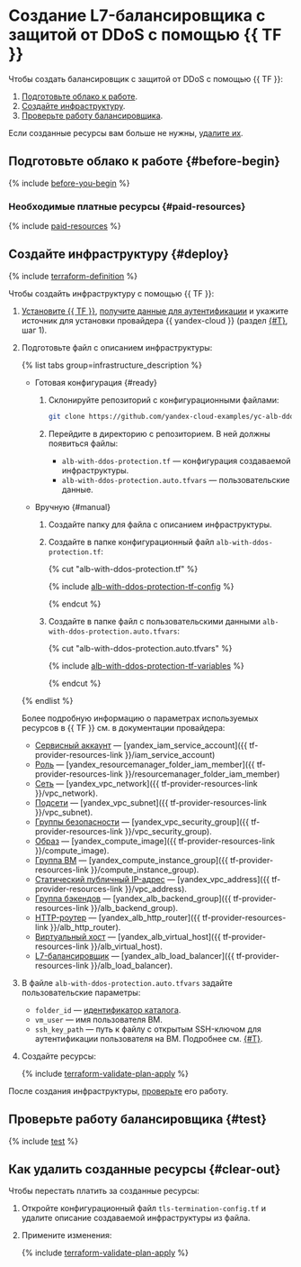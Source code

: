# Создание L7-балансировщика с защитой от DDoS с помощью {{ TF }}


Чтобы создать балансировщик с защитой от DDoS c помощью {{ TF }}:

1. [Подготовьте облако к работе](#before-begin).
1. [Создайте инфраструктуру](#deploy).
1. [Проверьте работу балансировщика](#test).

Если созданные ресурсы вам больше не нужны, [удалите их](#clear-out).


## Подготовьте облако к работе {#before-begin}

{% include [before-you-begin](../../_tutorials/_tutorials_includes/before-you-begin.md) %}


### Необходимые платные ресурсы {#paid-resources}

{% include [paid-resources](../_tutorials_includes/alb-with-ddos-protection/paid-resources.md) %}


## Создайте инфраструктуру {#deploy}

{% include [terraform-definition](../_tutorials_includes/terraform-definition.md) %}

Чтобы создайть инфраструктуру с помощью {{ TF }}:

1. [Установите {{ TF }}](../../tutorials/infrastructure-management/terraform-quickstart.md#install-terraform), [получите данные для аутентификации](../../tutorials/infrastructure-management/terraform-quickstart.md#get-credentials) и укажите источник для установки провайдера {{ yandex-cloud }} (раздел [{#T}](../../tutorials/infrastructure-management/terraform-quickstart.md#configure-provider), шаг 1).
1. Подготовьте файл с описанием инфраструктуры:

   {% list tabs group=infrastructure_description %}

   - Готовая конфигурация {#ready}

     1. Склонируйте репозиторий с конфигурационными файлами:

        ```bash
        git clone https://github.com/yandex-cloud-examples/yc-alb-ddos-protection.git
        ```

     1. Перейдите в директорию с репозиторием. В ней должны появиться файлы:
        * `alb-with-ddos-protection.tf` — конфигурация создаваемой инфраструктуры.
        * `alb-with-ddos-protection.auto.tfvars` — пользовательские данные.

   - Вручную {#manual}

     1. Создайте папку для файла с описанием инфраструктуры.
     1. Создайте в папке конфигурационный файл `alb-with-ddos-protection.tf`:

        {% cut "alb-with-ddos-protection.tf" %}

        {% include [alb-with-ddos-protection-tf-config](../../_includes/web/alb-with-ddos-protection-tf-config.md) %}

        {% endcut %}

     1. Создайте в папке файл с пользовательскими данными `alb-with-ddos-protection.auto.tfvars`:

        {% cut "alb-with-ddos-protection.auto.tfvars" %}

        {% include [alb-with-ddos-protection-tf-variables](../../_includes/web/alb-with-ddos-protection-tf-variables.md) %}

        {% endcut %}

   {% endlist %}

   Более подробную информацию о параметрах используемых ресурсов в {{ TF }} см. в документации провайдера:

   * [Сервисный аккаунт](../../iam/concepts/users/service-accounts.md) — [yandex_iam_service_account]({{ tf-provider-resources-link }}/iam_service_account)
   * [Роль](../../iam/concepts/access-control/roles.md) — [yandex_resourcemanager_folder_iam_member]({{ tf-provider-resources-link }}/resourcemanager_folder_iam_member)
   * [Сеть](../../vpc/concepts/network.md#network) — [yandex_vpc_network]({{ tf-provider-resources-link }}/vpc_network).
   * [Подсети](../../vpc/concepts/network.md#subnet) — [yandex_vpc_subnet]({{ tf-provider-resources-link }}/vpc_subnet).
   * [Группы безопасности](../../vpc/concepts/security-groups.md) — [yandex_vpc_security_group]({{ tf-provider-resources-link }}/vpc_security_group).
   * [Образ](../../compute/concepts/image.md) — [yandex_compute_image]({{ tf-provider-resources-link }}/compute_image).
   * [Группа ВМ](../../compute/concepts/instance-groups/index.md) — [yandex_compute_instance_group]({{ tf-provider-resources-link }}/compute_instance_group).
   * [Статический публичный IP-адрес](../../vpc/concepts/address.md#public-addresses) — [yandex_vpc_address]({{ tf-provider-resources-link }}/vpc_address).
   * [Группа бэкендов](../../application-load-balancer/concepts/backend-group.md) — [yandex_alb_backend_group]({{ tf-provider-resources-link }}/alb_backend_group).
   * [HTTP-роутер](../../application-load-balancer/concepts/http-router.md) — [yandex_alb_http_router]({{ tf-provider-resources-link }}/alb_http_router).
   * [Виртуальный хост](../../application-load-balancer/concepts/http-router.md#virtual-host) — [yandex_alb_virtual_host]({{ tf-provider-resources-link }}/alb_virtual_host).
   * [L7-балансировщик](../../application-load-balancer/concepts/application-load-balancer.md) — [yandex_alb_load_balancer]({{ tf-provider-resources-link }}/alb_load_balancer).

1. В файле `alb-with-ddos-protection.auto.tfvars` задайте пользовательские параметры:

    * `folder_id` — [идентификатор каталога](../../resource-manager/operations/folder/get-id.md).
    * `vm_user` — имя пользователя ВМ.
    * `ssh_key_path` — путь к файлу с открытым SSH-ключом для аутентификации пользователя на ВМ. Подробнее см. [{#T}](../../compute/operations/vm-connect/ssh.md#creating-ssh-keys).

1. Создайте ресурсы:

   {% include [terraform-validate-plan-apply](../_tutorials_includes/terraform-validate-plan-apply.md) %}

После создания инфраструктуры, [проверьте](#test) его работу.

## Проверьте работу балансировщика {#test}

{% include [test](../_tutorials_includes/alb-with-ddos-protection/test.md) %}


## Как удалить созданные ресурсы {#clear-out}

Чтобы перестать платить за созданные ресурсы:

1. Откройте конфигурационный файл `tls-termination-config.tf` и удалите описание создаваемой инфраструктуры из файла.
1. Примените изменения:

    {% include [terraform-validate-plan-apply](../_tutorials_includes/terraform-validate-plan-apply.md) %}